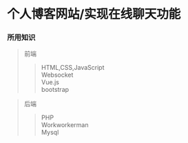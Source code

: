 # 个人博客网站/实现在线聊天功能  
### 所用知识 
>前端  
>> HTML,CSS,JavaScript  
>> Websocket  
>> Vue.js  
>> bootstrap  
  
>后端 
>> PHP  
>> Workworkerman  
>> Mysql  
  

